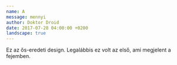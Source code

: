 ```yaml
---
name: A
message: mennyi
author: Doktor Droid
date: 2017-07-28 04:00:00 +0200
landscape: true
---
```

Ez az ős-eredeti design. Legalábbis ez volt az első, ami megjelent a fejemben.
